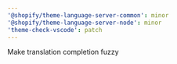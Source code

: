 ```yaml
---
'@shopify/theme-language-server-common': minor
'@shopify/theme-language-server-node': minor
'theme-check-vscode': patch
---
```


Make translation completion fuzzy

